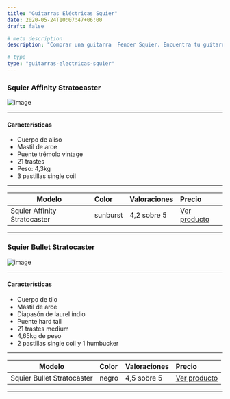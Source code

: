 ```yaml
---
title: "Guitarras Eléctricas Squier"
date: 2020-05-24T10:07:47+06:00
draft: false

# meta description
description: "Comprar una guitarra  Fender Squier. Encuentra tu guitarra electrica Squier"

# type
type: "guitarras-electricas-squier"
---
```


### Squier Affinity Stratocaster

![image](../../images/post/squier_affinity_stratocaster_opt.png)

<hr>

#### Características

* Cuerpo de aliso
* Mastil de arce
* Puente trémolo vintage
* 21 trastes
* Peso: 4,3kg
* 3 pastillas single coil

<hr>

| Modelo        | Color    | Valoraciones | Precio |      
| ------------- |:-------------|:-------------|:-------------
| Squier Affinity Stratocaster | sunburst | 4,2 sobre 5 | [Ver producto](https://amzn.to/2zixUf9)	

<hr>

### Squier Bullet Stratocaster

![image](../../images/post/squier-bullet-stratocaster.png)

<hr>

#### Características

* Cuerpo de tilo 
* Mástil de arce
* Diapasón de laurel índio
* Puente hard tail
* 21 trastes medium
* 4,65kg de peso
* 2 pastillas single coil y 1 humbucker

<hr>

| Modelo        | Color    | Valoraciones | Precio |      
| ------------- |:-------------|:-------------|:-------------
| Squier Bullet Stratocaster | negro | 4,5 sobre 5 | [Ver producto](https://amzn.to/2zqDj3O)	

<hr>
